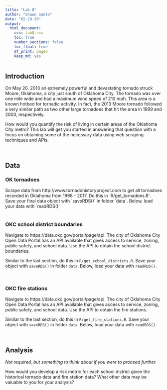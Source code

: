 ```yaml
---
title: "Lab 8"
author: "Shawn Santo"
date: "02-28-20"
output: 
  html_document:
    css: lab8.css
    toc: true
    number_sections: false
    toc_float: true
    df_print: paged
    keep_md: yes
---
```




## Introduction

On May 20, 2013 an extremely powerful and devastating tornado struck
Moore, Oklahoma, a city just south of Oklahoma City. The tornado was over one
mile wide and had a maximum wind speed of 210 mph. This area is a known hotbed 
for tornadic activity. In fact, the 2013 Moore tornado followed a very similar 
path as two other large tornadoes that hit the area in 1999 and 2003, 
respectively.

How would you quantify the risk of living in certain areas of the Oklahoma
City metro? This lab will get you started in answering that question with a
focus on obtaining some of the necessary data using web scraping techniques
and APIs.

<br/>

## Data

### OK tornadoes

<div class="bkgemph">
Scrape data from http://www.tornadohistoryproject.com to get all
tornadoes recorded in Oklahoma from 1998 - 2017. Do this in 
`R/get_tornadoes.R`. Save your final data object with `saveRDS()` 
in folder `data`. Below, load your data with `readRDS()`
</div>



<br/>

### OKC school district boundaries

<div class="bkgemph">
Navigate to https://data.okc.gov/portal/page/api. The city of Oklahoma City 
Open Data Portal has an API available that gives access to service, zoning,
public safety, and school data. Use the API to obtain the school district
boundaries.

Similar to the last section, do this in `R/get_school_districts.R`.
Save your object with `saveRDS()` in folder `data`. Below, load your 
data with `readRDS()`.
</div>



<br/>

### OKC fire stations

<div class="bkgemph">
Navigate to https://data.okc.gov/portal/page/api. The city of Oklahoma City 
Open Data Portal has an API available that gives access to service, zoning,
public safety, and school data. Use the API to obtain the fire stations.

Similar to the last section, do this in `R/get_fire_stations.R`.
Save your object with `saveRDS()` in folder `data`. Below, load your 
data with `readRDS()`.
</div>



<br/>

## Analysis

*Not required, but something to think about if you were to proceed further.*

<div class="bkgemph">
How would you develop a risk metric for each school district given the 
historical tornado data and fire station data? What other data may be valuable
to you for your analysis?
</div>



